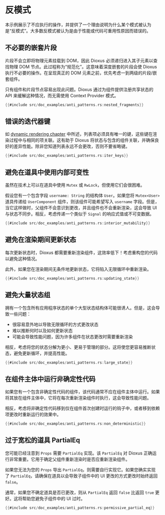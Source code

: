 # 反模式

本示例展示了不应执行的操作，并提供了一个理由说明为什么某个模式被认为是“反模式”。大多数反模式被认为是由于性能或代码可重用性原因而错误的。

## 不必要的嵌套片段

片段不会立即将物理元素挂载到 DOM，因此 Dioxus 必须递归进入其子元素以查找物理 DOM 节点。此过程称为“规范化”。这意味着深度嵌套的片段会使 Dioxus 执行不必要的操作。在呈现真正的 DOM 元素之前，优先考虑一到两级的片段/嵌套组件。

只有组件和片段节点容易出现此问题。Dioxus 通过为组件提供注册共享状态的 API 来缓解这种情况，而无需使用 Context Provider 模式。

```rust
{{#include src/doc_examples/anti_patterns.rs:nested_fragments}}
```

## 错误的迭代器键

如 [dynamic rendering chapter](../reference/dynamic_rendering#the) 中所述，列表项必须具有唯一的键，这些键在渲染过程中与相同的项关联。这有助于 Dioxus 将状态与包含的组件关联，并确保良好的差异性能。除非您知道列表永远不会更改，否则不要省略键。

```rust
{{#include src/doc_examples/anti_patterns.rs:iter_keys}}
```

## 避免在道具中使用内部可变性

虽然在技术上可以在道具中使用 `Mutex` 或 `RwLock`，但使用它们会很困难。

假设您有一个包含字段 `username: String` 的结构体 `User`。如果您将 `Mutex<User>` 道具传递给 `UserComponent` 组件，则该组件可能希望写入 `username` 字段。但是，当它这样做时，父组件不会意识到更改，并且组件也不会重新渲染，这会导致 UI 与状态不同步。相反，考虑传递一个类似于 `Signal` 的响应式值或不可变数据。

```rust
{{#include src/doc_examples/anti_patterns.rs:interior_mutability}}
```

## 避免在渲染期间更新状态

每次更新状态时，Dioxus 都需要重新渲染组件，这效率低下！考虑重构您的代码以避免这种情况。

此外，如果您在渲染期间无条件地更新状态，它将陷入无限循环中重新渲染。

```rust
{{#include src/doc_examples/anti_patterns.rs:updating_state}}
```

## 避免大量状态组

拥有一个包含所有应用程序状态的单个大型状态结构体可能很诱人。但是，这会导致一些问题：
- 很容易意外地以导致无限循环的方式更改状态
- 难以推断何时以及如何更新状态
- 可能会导致性能问题，因为许多组件在状态更改时需要重新渲染

相反，考虑将您的状态分解为更小、更易于管理的部分。这将使您更容易推断状态，避免更新循环，并提高性能。

```rust
{{#include src/doc_examples/anti_patterns.rs:large_state}}
```

## 在组件主体中运行非确定性代码

如果您有一个包含非确定性代码的组件，该代码通常不应在组件主体中运行。如果将其放在组件主体中，它将在每次重新渲染组件时执行，这会导致性能问题。

相反，考虑将非确定性代码移到仅在组件首次创建时运行的钩子中，或者移到依赖项更改时重新运行的效果中。

```rust
{{#include src/doc_examples/anti_patterns.rs:non_deterministic}}
```

## 过于宽松的道具 PartialEq

您可能已经注意到 `Props` 需要 `PartialEq` 实现。该 `PartialEq` 对 Dioxus 正确运行非常重要。它用于确定父组件重新渲染时是否应重新渲染组件。

如果您无法为您的 `Props` 导出 `PartialEq`，则需要自行实现它。如果您确实实现了 `PartialEq`，请确保在道具以会导致子组件中的 UI 更改的方式更改时始终返回 `false`。

通常，如果您不确定道具是否已更改，则从 `PartialEq` 返回 `false` 比返回 `true` 更好。这将帮助您避免子组件中的 UI 过时。

```rust
{{#include src/doc_examples/anti_patterns.rs:permissive_partial_eq}}
```